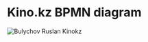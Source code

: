 # Kino.kz BPMN diagram


![Bulychov Ruslan Kinokz](https://github.com/Bulychov-Ruslan/Kino.kz_BPMN/assets/122982251/80e1deac-abb2-435d-a62a-878eddf93811)
